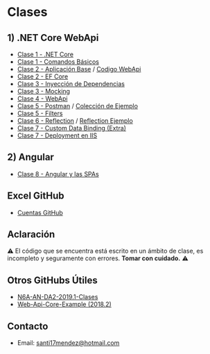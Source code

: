 # Clases

## 1) .NET Core WebApi

* [Clase 1 - .NET Core](/Clases/Clase%201%20-%20NET%20Core.md)
* [Clase 1 - Comandos Básicos](/Clases/Clase%201%20-%20Creacion.md)
* [Clase 2 - Aplicación Base](/Clases/Clase%202%20-%20Aplicacion.md) / [Codigo WebApi](/Codigo/WebApi)
* [Clase 2 - EF Core](/Clases/Clase%202%20-%20EntityFrameworkCore.md)
* [Clase 3 - Inyección de Dependencias](/Clases/Clase%203%20-%20Inyeccion%20de%20Dependencias.md)
* [Clase 3 - Mocking](/Clases/Clase%203%20-%20Mocking.md)
* [Clase 4 - WebApi](/Clases/Clase%204%20-%20WebApi.md)
* [Clase 5 - Postman](/Clases/Clase%205%20-%20Postman.pdf) / [Colección de Ejemplo](/Codigo/Postman)
* [Clase 5 - Filters](/Clases/Clase%205%20-%20Filters.md)
* [Clase 6 - Reflection](/Clases/Clase%206%20-%20Reflection.md) / [Reflection Ejemplo](/Codigo/Reflection)
* [Clase 7 - Custom Data Binding (Extra)](/Clases/Clase%207%20-%20Custom%20Data%20Binding.md)
* [Clase 7 - Deployment en IIS](/Clases/Clase%207%20-%20Deployment%20en%20IIS.md)

## 2) Angular

* [Clase 8 - Angular y las SPAs](/Clases/Clase%208%20-%20Angular%20y%20las%20SPAs.md)

## Excel GitHub

* [Cuentas GitHub](https://1drv.ms/x/s!AsRv3us8uF1Rg5VSbE_Kpu_NsEw1Dg)

## Aclaración

:warning: El código que se encuentra está escrito en un ámbito de clase, es incompleto y seguramente con errores. **Tomar con cuidado.** :warning:

## Otros GitHubs Útiles

* [N6A-AN-DA2-2019.1-Clases](https://github.com/fedeojeda95/N6A-AN-DA2-2019.1-Clases)
* [Web-Api-Core-Example (2018.2)](https://github.com/ORT-DA2/Web-Api-Core-Example)

## Contacto

* Email: [santi17mendez@hotmail.com](mailto:santi17mendez@hotmail.com)

